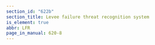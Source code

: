 ```yaml
---
section_id: "622b"
section_title: Levee failure threat recognition system
is_element: true
abbr: LFR
page_in_manual: 620-8
---
```

